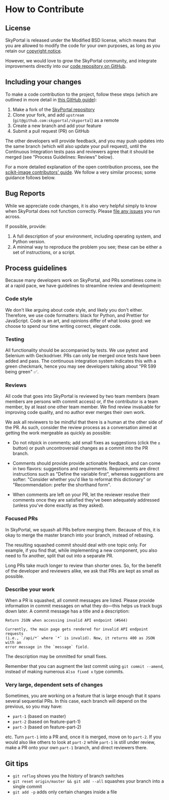# How to Contribute

## License

SkyPortal is released under the Modified BSD license, which means that you are allowed to modify the code for your own purposes, as long as you retain our [copyright notice](https://github.com/skyportal/skyportal/blob/master/LICENSE.txt).

However, we would love to grow the SkyPortal community, and integrate improvements directly into our [code repository on GitHub](https://github.com/skyportal/skyportal).

## Including your changes

To make a code contribution to the project, follow these steps (which
are outlined in more detail in [this GitHub
guide](https://guides.github.com/activities/forking/)):

1. Make a fork of the [SkyPortal repository](https://github.com/skyportal/skyportal)
2. Clone your fork, and add `upstream` (`git@github.com:skyportal/skyportal`) as a remote
3. Create a new branch and add your feature
4. Submit a pull request (PR) on GitHub

The other developers will provide feedback, and you may push updates
into the same branch (which will also update your pull request), until
the Continuous Integration tests pass and reviewers agree that it
should be merged (see "Process Guidelines: Reviews" below).

For a more detailed explanation of the open contribution process, see
the [scikit-image contributors' guide](http://scikit-image.org/docs/stable/contribute.html).
We follow a very similar process; some guidance follows below.

## Bug Reports

While we appreciate code changes, it is also very helpful simply to
know when SkyPortal does not function correctly.  Please [file any
issues](https://github.com/skyportal/skyportal/issues) you run across.

If possible, provide:

1. A full description of your environment, including operating system,
   and Python version.
2. A minimal way to reproduce the problem you see; these can be either
   a set of instructions, or a script.

## Process guidelines

Because many developers work on SkyPortal, and PRs sometimes come in
at a rapid pace, we have guidelines to streamline review and
development:

### Code style

We don't like arguing about code style, and likely you don't
either. Therefore, we use code formatters: black for Python, and
Prettier for JavaScript.  Code is an art, and opinions differ of what
looks good: we choose to spend our time writing correct, elegant code.

### Testing

All functionality should be accompanied by tests.  We use pytest and
Selenium with Geckodriver.  PRs can only be merged once tests have
been added and pass.  The continuous integration system indicates this
with a green checkmark, hence you may see developers talking about "PR
599 being green" ✅.

### Reviews

All code that goes into SkyPortal is reviewed by two team members
(team members are persons with commit access) or, if the contributor
is a team member, by at least one other team member.  We find review
invaluable for improving code quality, and no author ever merges their
own work.

We ask all reviewers to be mindful that there is a human at the other
side of the PR.  As such, consider the review process as a
conversation aimed at getting the work mergeable as quickly as
possible:

- Do not nitpick in comments; add small fixes as suggestions (click
  the `±` button) or push uncontroversial changes as a commit into
  the PR branch.

- Comments should provide provide actionable feedback, and can come in
  two flavors: suggestions and requirements.  Requirements are direct
  instructions such as "Define the variable first", whereas
  suggestions are softer: "Consider whether you'd like to reformat
  this dictionary" or "Recommendation: prefer the shorthand form".

- When comments are left on your PR, let the reviewer resolve their
  comments once they are satisfied they've been adequately addressed
  (unless you've done exactly as they asked).

### Focused PRs

In SkyPortal, we squash all PRs before merging them.  Because of this,
it is okay to merge the master branch into your branch, instead of
rebasing.

The resulting squashed commit should deal with one topic only.  For
example, if you find that, while implementing a new component, you
also need to fix another, split that out into a separate PR.

Long PRs take much longer to review than shorter ones.  So, for the
benefit of the developer and reviewers alike, we ask that PRs are kept
as small as possible.

### Describe your work

When a PR is squashed, all commit messages are listed.  Please provide
information in commit messages on what they do—this helps us
track bugs down later.  A commit message has a title and a
description:

```
Return JSON when accessing invalid API endpoint (#644)

Currently, the main page gets rendered for invalid API endpoint requests
(i.e., `/api/*` where `*` is invalid). Now, it returns 400 as JSON with an
error message in the `message` field.
```

The description may be ommitted for small fixes.

Remember that you can augment the last commit using `git commit
--amend`, instead of making numerous `Also fixed x` type commits.

### Very large, dependent sets of changes

Sometimes, you are working on a feature that is large enough that it
spans several sequential PRs.  In this case, each branch will depend
on the previous, so you may have:

- `part-1` (based on master)
- `part-2` (based on feature-part-1)
- `part-3` (based on feature-part-2)

etc.  Turn `part-1` into a PR and, once it is merged, move on to
`part-2`.  If you would also like others to look at `part-2` while
`part-1` is still under review, make a PR onto your own `part-1`
branch, and direct reviewers there.

## Git tips

- `git reflog` shows you the history of branch switches
- `git reset origin/master && git add --all` squashes your branch into a single commit
- `git add -p` adds only certain changes inside a file
